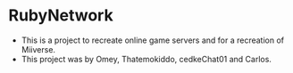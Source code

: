 # RubyNetwork
- This is a project to recreate online game servers and for a recreation of Miiverse.
- This project was by Omey, Thatemokiddo, cedkeChat01 and Carlos.
